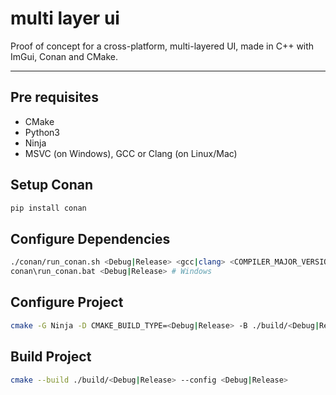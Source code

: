 # multi layer ui

Proof of concept for a cross-platform, multi-layered UI, made in C++ with ImGui, Conan and CMake.

---

## Pre requisites
- CMake
- Python3
- Ninja
- MSVC (on Windows), GCC or Clang (on Linux/Mac)

## Setup Conan
```bash
pip install conan
```

## Configure Dependencies
```bash
./conan/run_conan.sh <Debug|Release> <gcc|clang> <COMPILER_MAJOR_VERSION> # Linux/Mac
conan\run_conan.bat <Debug|Release> # Windows
```

## Configure Project
```bash
cmake -G Ninja -D CMAKE_BUILD_TYPE=<Debug|Release> -B ./build/<Debug|Release> -S .
```

## Build Project
```bash
cmake --build ./build/<Debug|Release> --config <Debug|Release>
```